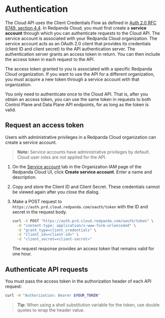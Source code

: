 # Authentication

The Cloud API uses the Client Credentials Flow as defined in [Auth 2.0 RFC 6749, section 4.4](https://datatracker.ietf.org/doc/html/rfc6749#section-4.4O). In Redpanda Cloud, you must first create a **service account** through which you can authenticate requests to the Cloud API. The service account is associated with your Redpanda Cloud organization. The service account acts as an OAuth 2.0 client that provides its credentials (client ID and client secret) to the API authentication server. The authentication server grants an access token in return. You can then include the access token in each request to the API.

The access token granted to you is associated with a specific Redpanda Cloud organization. If you want to use the API for a different organization, you must acquire a new token through a service account with that organization.

You only need to authenticate once to the Cloud API. That is, after you obtain an access token, you can use the same token in requests to both Control Plane and Data Plane API endpoints, for as long as the token is valid.

## Request an access token

Users with administrative privileges in a Redpanda Cloud organization can create a service account.

> **Note:** Service accounts have administrative privileges by default. Cloud user roles are not applied for the API.

1. On the [Service account](https://cloud.redpanda.com/organization-iam?tab=service-accounts) tab in the Organization IAM page of the Redpanda Cloud UI, click **Create service account**. Enter a name and description.

2. Copy and store the Client ID and Client Secret. These credentials cannot be viewed again after you close the dialog. 

3. Make a POST request to `https://auth.prd.cloud.redpanda.com/oauth/token` with the ID and secret in the request body. 

    ```bash
    curl -X POST "https://auth.prd.cloud.redpanda.com/oauth/token" \
      -H "content-type: application/x-www-form-urlencoded" \
      -d "grant_type=client_credentials" \
      -d "client_id=<client-id>" \
      -d "client_secret=<client-secret>"
    ```

    The request response provides an access token that remains valid for one hour.

## Authenticate API requests

You must pass the access token in the authorization header of each API request: 

```bash
curl -H "Authorization: Bearer $YOUR_TOKEN"
```

> **Tip:** When using a shell substitution variable for the token, use double quotes to wrap the header value.